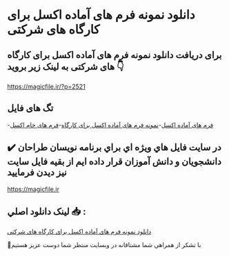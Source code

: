 # دانلود نمونه فرم های آماده اکسل برای کارگاه های شرکتی

## برای دریافت دانلود نمونه فرم های آماده اکسل برای کارگاه های شرکتی به لینک زیر بروید 👇

https://magicfile.ir/?p=2521

## تگ های فایل

-[فرم های آماده اکسل](https://magicfile.ir/product/%d9%81%d8%b1%d9%85-%d9%87%d8%a7%db%8c-%d8%a2%d9%85%d8%a7%d8%af%d9%87-%d8%a7%da%a9%d8%b3%d9%84-%d8%a8%d8%b1%d8%a7%db%8c-%da%a9%d8%a7%d8%b1%da%af%d8%a7%d9%87-%d9%87%d8%a7%db%8c-%d8%b4%d8%b1%da%a9%d8%aa%db%8c/)-[نمونه فرم های آماده اکسل برای کارگاه](https://magicfile.ir/product/%d9%81%d8%b1%d9%85-%d9%87%d8%a7%db%8c-%d8%a2%d9%85%d8%a7%d8%af%d9%87-%d8%a7%da%a9%d8%b3%d9%84-%d8%a8%d8%b1%d8%a7%db%8c-%da%a9%d8%a7%d8%b1%da%af%d8%a7%d9%87-%d9%87%d8%a7%db%8c-%d8%b4%d8%b1%da%a9%d8%aa%db%8c/)-[فرم های خام اکسل](https://magicfile.ir/product/%d9%81%d8%b1%d9%85-%d9%87%d8%a7%db%8c-%d8%a2%d9%85%d8%a7%d8%af%d9%87-%d8%a7%da%a9%d8%b3%d9%84-%d8%a8%d8%b1%d8%a7%db%8c-%da%a9%d8%a7%d8%b1%da%af%d8%a7%d9%87-%d9%87%d8%a7%db%8c-%d8%b4%d8%b1%da%a9%d8%aa%db%8c/)

## ✔️ در سايت فايل هاي ويژه اي براي برنامه نويسان طراحان دانشجويان و دانش آموزان قرار داده ايم از بقيه فايل سايت نيز ديدن فرماييد

https://magicfile.ir


## لينک دانلود اصلي 📥 :

[دانلود نمونه فرم های آماده اکسل برای کارگاه های شرکتی](https://magicfile.ir/product/%d9%81%d8%b1%d9%85-%d9%87%d8%a7%db%8c-%d8%a2%d9%85%d8%a7%d8%af%d9%87-%d8%a7%da%a9%d8%b3%d9%84-%d8%a8%d8%b1%d8%a7%db%8c-%da%a9%d8%a7%d8%b1%da%af%d8%a7%d9%87-%d9%87%d8%a7%db%8c-%d8%b4%d8%b1%da%a9%d8%aa%db%8c/) 


🙏با تشکر از همراهي شما مشتاقانه در وبسایت منتظر شما دوست عزیز هستیم

